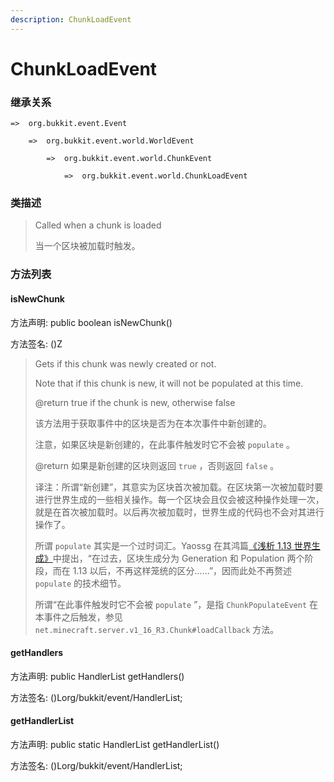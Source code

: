 ```yaml
---
description: ChunkLoadEvent
---
```


# ChunkLoadEvent

### 继承关系

    =>  org.bukkit.event.Event

        =>  org.bukkit.event.world.WorldEvent

            =>  org.bukkit.event.world.ChunkEvent

                =>  org.bukkit.event.world.ChunkLoadEvent

### 类描述

> Called when a chunk is loaded
> 
> <p>
> 
> 当一个区块被加载时触发。

### 方法列表

#### isNewChunk

方法声明: public boolean isNewChunk()

方法签名: ()Z

> Gets if this chunk was newly created or not.
> 
> Note that if this chunk is new, it will not be populated at this time.
> 
> @return true if the chunk is new, otherwise false
> 
> <p>
> 
> 该方法用于获取事件中的区块是否为在本次事件中新创建的。
> 
> 注意，如果区块是新创建的，在此事件触发时它不会被 `populate` 。
> 
> @return 如果是新创建的区块则返回 `true` ，否则返回 `false` 。
> 
> <p>
> 
> 译注：所谓“新创建”，其意实为区块首次被加载。在区块第一次被加载时要进行世界生成的一些相关操作。每一个区块会且仅会被这种操作处理一次，就是在首次被加载时。以后再次被加载时，世界生成的代码也不会对其进行操作了。
> 
> 所谓 `populate` 其实是一个过时词汇。Yaossg 在其鸿篇[《浅析 1.13 世界生成》](https://yaossg.com/blog/1-13-worldgen/#%E5%8C%BA%E5%9D%97%E7%94%9F%E6%88%90%E6%A6%82%E8%BF%B0)中提出，“在过去，区块生成分为 Generation 和 Population 两个阶段，而在 1.13 以后，不再这样笼统的区分……”，因而此处不再赘述 `populate` 的技术细节。
> 
> 所谓“在此事件触发时它不会被 `populate` ”，是指 `ChunkPopulateEvent` 在本事件之后触发，参见 `net.minecraft.server.v1_16_R3.Chunk#loadCallback` 方法。

#### getHandlers

方法声明: public HandlerList getHandlers()

方法签名: ()Lorg/bukkit/event/HandlerList;

#### getHandlerList

方法声明: public static HandlerList getHandlerList()

方法签名: ()Lorg/bukkit/event/HandlerList;